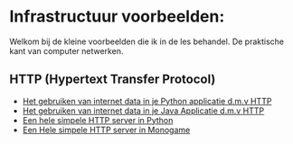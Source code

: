 # Infrastructuur voorbeelden:

Welkom bij de kleine voorbeelden die ik in de les behandel. De praktische kant van computer netwerken.
## HTTP (Hypertext Transfer Protocol)
* [ Het gebruiken van internet data in je Python applicatie d.m.v HTTP ](HTTPClients/Python/README.md)
* [ Het gebruiken van internet data in je Java Applicatie d.m.v HTTP](HTTPClients/Java/README.md)
* [ Een hele simpele HTTP server in Python ](HTTPServers/Python/README.md)
* [ Een Hele simpele HTTP server in Monogame](HTTPServers/Monogame/README.md)
